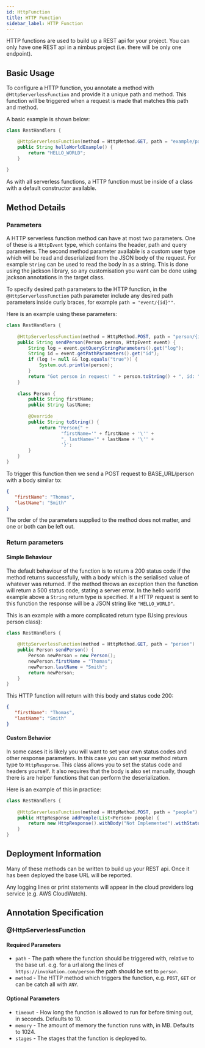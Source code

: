 ```yaml
---
id: HttpFunction
title: HTTP Function
sidebar_label: HTTP Function
---
```


HTTP functions are used to build up a REST api for your project. You can only have one REST api in a nimbus project (i.e. there will be only one endpoint). 

## Basic Usage
To configure a HTTP function, you annotate a method with `@HttpServerlessFunction` and provide it a unique path and method. This function will be triggered when a request is made that matches this path and method. 

A basic example is shown below:
```java
class RestHandlers {

    @HttpServerlessFunction(method = HttpMethod.GET, path = "example/path")
    public String helloWorldExample() {
        return "HELLO_WORLD";
    }
    
}
```

As with all serverless functions, a HTTP function must be inside of a class with a default constructor available. 

## Method Details
### Parameters
A HTTP serverless function method can have at most two parameters. One of these is a `HttpEvent` type, which contains the header, path and query parameters. The second method parameter available is a custom user type which will be read and deserialized from the JSON body of the request. For example `String` can be used to read the body in as a string. This is done using the jackson library, so any customisation you want can be done using jackson annotations in the target class. 

To specify desired path parameters to the HTTP function, in the `@HttpServerlessFunction` path parameter include any desired path parameters inside curly braces, for example `path = "event/{id}""`. 

Here is an example using these parameters:
```java
class RestHandlers {
   
    @HttpServerlessFunction(method = HttpMethod.POST, path = "person/{id}")
    public String sendPerson(Person person, HttpEvent event) {
        String log = event.getQueryStringParameters().get("log");
        String id = event.getPathParameters().get("id");
        if (log != null && log.equals("true")) {
            System.out.println(person);
        }
        return "Got person in request! " + person.toString() + ", id: " + id;
    }
    
    class Person {
        public String firstName;
        public String lastName;
    
        @Override
        public String toString() {
            return "Person{" +
                    "firstName='" + firstName + '\'' +
                    ", lastName='" + lastName + '\'' +
                    '}';
        }
    }
}
```

To trigger this function then we send a POST request to BASE_URL/person with a body similar to: 
```json
{
   "firstName": "Thomas",
   "lastName": "Smith"
}
```

The order of the parameters supplied to the method does not matter, and one or both can be left out.

### Return parameters
#### Simple Behaviour
The default behaviour of the function is to return a 200 status code if the method returns successfully, with a body which is the serialised value of whatever was returned. If the method throws an exception then the function will return a 500 status code, stating a server error. In the hello world example above a `String` return type is specified. If a HTTP request is sent to this function the response will be a JSON string like `"HELLO_WORLD"`. 

This is an example with a more complicated return type (Using previous person class):
```java
class RestHandlers {
   
    @HttpServerlessFunction(method = HttpMethod.GET, path = "person")
    public Person sendPerson() {
        Person newPerson = new Person();
        newPerson.firstName = "Thomas";
        newPerson.lastName = "Smith";
        return newPerson;
    }
}
```

This HTTP function will return with this body and status code 200:
```json
{
   "firstName": "Thomas",
   "lastName": "Smith"
}
```

#### Custom Behavior
In some cases it is likely you will want to set your own status codes and other response parameters. In this case you can set your method return type to `HttpResponse`. This class allows you to set the status code and headers yourself. It also requires that the body is also set manually, though there is are helper functions that can perform the deserialization. 

Here is an example of this in practice: 
```java
class RestHandlers {
   
    @HttpServerlessFunction(method = HttpMethod.POST, path = "people")
    public HttpResponse addPeople(List<Person> people) {
        return new HttpResponse().withBody("Not Implemented").withStatusCode(501);
    }
}
```

## Deployment Information
Many of these methods can be written to build up your REST api. Once it has been deployed the base URL will be reported. 

Any logging lines or print statements will appear in the cloud providers log service (e.g. AWS CloudWatch).

## Annotation Specification
### @HttpServerlessFunction
#### Required Parameters
* `path` - The path where the function should be triggered with, relative to the base url. e.g. for a url along the lines of `https://invokation.com/person` the path should be set to `person`.
* `method` - The HTTP method which triggers the function, e.g. `POST`, `GET` or can be catch all with `ANY`.

#### Optional Parameters
* `timeout` - How long the function is allowed to run for before timing out, in seconds. Defaults to 10.
* `memory` - The amount of memory the function runs with, in MB. Defaults to 1024.
* `stages` - The stages that the function is deployed to.